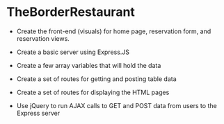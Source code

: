 # TheBorderRestaurant

* Create the front-end (visuals) for home page, reservation form, and reservation views.


* Create a basic server using Express.JS

* Create a few array variables that will hold the data

* Create a set of routes for getting and posting table data

* Create a set of routes for displaying the HTML pages

* Use jQuery to run AJAX calls to GET and POST data from users to the Express server